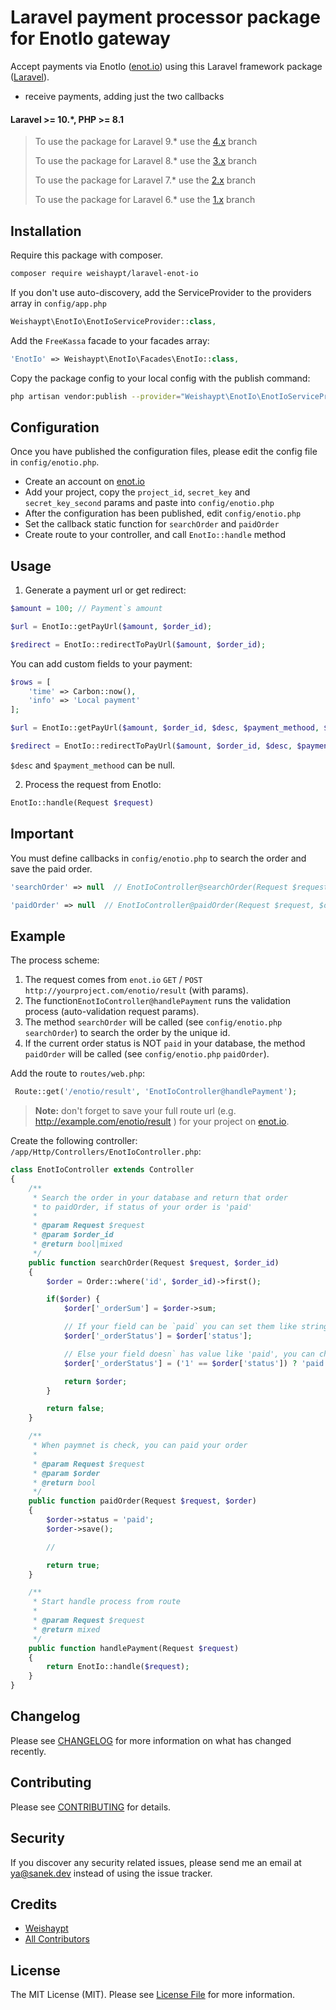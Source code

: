 # Laravel payment processor package for EnotIo gateway

Accept payments via EnotIo ([enot.io](https://enot.io/)) using this Laravel framework package ([Laravel](https://laravel.com)).

- receive payments, adding just the two callbacks

#### Laravel >= 10.*, PHP >= 8.1
> To use the package for Laravel 9.* use the [4.x](https://github.com/Weishaypt/laravel-enot-io/tree/4.x) branch
> 
> To use the package for Laravel 8.* use the [3.x](https://github.com/Weishaypt/laravel-enot-io/tree/3.x) branch
> 
> To use the package for Laravel 7.* use the [2.x](https://github.com/Weishaypt/laravel-enot-io/tree/2.x) branch
> 
> To use the package for Laravel 6.* use the [1.x](https://github.com/Weishaypt/laravel-enot-io/tree/1.x) branch

## Installation

Require this package with composer.

``` bash
composer require weishaypt/laravel-enot-io
```

If you don't use auto-discovery, add the ServiceProvider to the providers array in `config/app.php`

```php
Weishaypt\EnotIo\EnotIoServiceProvider::class,
```

Add the `FreeKassa` facade to your facades array:

```php
'EnotIo' => Weishaypt\EnotIo\Facades\EnotIo::class,
```

Copy the package config to your local config with the publish command:
``` bash
php artisan vendor:publish --provider="Weishaypt\EnotIo\EnotIoServiceProvider"
```

## Configuration

Once you have published the configuration files, please edit the config file in `config/enotio.php`.

- Create an account on [enot.io](enot.io)
- Add your project, copy the `project_id`, `secret_key` and `secret_key_second` params and paste into `config/enotio.php`
- After the configuration has been published, edit `config/enotio.php`
- Set the callback static function for `searchOrder` and `paidOrder`
- Create route to your controller, and call `EnotIo::handle` method
 
## Usage

1) Generate a payment url or get redirect:

```php
$amount = 100; // Payment`s amount

$url = EnotIo::getPayUrl($amount, $order_id);

$redirect = EnotIo::redirectToPayUrl($amount, $order_id);
```

You can add custom fields to your payment:

```php
$rows = [
    'time' => Carbon::now(),
    'info' => 'Local payment'
];

$url = EnotIo::getPayUrl($amount, $order_id, $desc, $payment_methood, $rows);

$redirect = EnotIo::redirectToPayUrl($amount, $order_id, $desc, $payment_methood, $rows);
```

`$desc` and `$payment_methood` can be null.

2) Process the request from EnotIo:
``` php
EnotIo::handle(Request $request)
```

## Important

You must define callbacks in `config/enotio.php` to search the order and save the paid order.


``` php
'searchOrder' => null  // EnotIoController@searchOrder(Request $request)
```

``` php
'paidOrder' => null  // EnotIoController@paidOrder(Request $request, $order)
```

## Example

The process scheme:

1. The request comes from `enot.io` `GET` / `POST` `http://yourproject.com/enotio/result` (with params).
2. The function`EnotIoController@handlePayment` runs the validation process (auto-validation request params).
3. The method `searchOrder` will be called (see `config/enotio.php` `searchOrder`) to search the order by the unique id.
4. If the current order status is NOT `paid` in your database, the method `paidOrder` will be called (see `config/enotio.php` `paidOrder`).

Add the route to `routes/web.php`:
``` php
 Route::get('/enotio/result', 'EnotIoController@handlePayment');
```

> **Note:**
don't forget to save your full route url (e.g. http://example.com/enotio/result ) for your project on [enot.io](enot.io).

Create the following controller: `/app/Http/Controllers/EnotIoController.php`:

``` php
class EnotIoController extends Controller
{
    /**
     * Search the order in your database and return that order
     * to paidOrder, if status of your order is 'paid'
     *
     * @param Request $request
     * @param $order_id
     * @return bool|mixed
     */
    public function searchOrder(Request $request, $order_id)
    {
        $order = Order::where('id', $order_id)->first();

        if($order) {
            $order['_orderSum'] = $order->sum;

            // If your field can be `paid` you can set them like string
            $order['_orderStatus'] = $order['status'];

            // Else your field doesn` has value like 'paid', you can change this value
            $order['_orderStatus'] = ('1' == $order['status']) ? 'paid' : false;

            return $order;
        }

        return false;
    }

    /**
     * When paymnet is check, you can paid your order
     *
     * @param Request $request
     * @param $order
     * @return bool
     */
    public function paidOrder(Request $request, $order)
    {
        $order->status = 'paid';
        $order->save();

        //

        return true;
    }

    /**
     * Start handle process from route
     *
     * @param Request $request
     * @return mixed
     */
    public function handlePayment(Request $request)
    {
        return EnotIo::handle($request);
    }
}
```


## Changelog

Please see [CHANGELOG](CHANGELOG.md) for more information on what has changed recently.

## Contributing

Please see [CONTRIBUTING](CONTRIBUTING.md) for details.

## Security

If you discover any security related issues, please send me an email at ya@sanek.dev instead of using the issue tracker.

## Credits

- [Weishaypt](https://github.com/Weishaypt)
- [All Contributors](../../contributors)

## License

The MIT License (MIT). Please see [License File](LICENSE.md) for more information.
